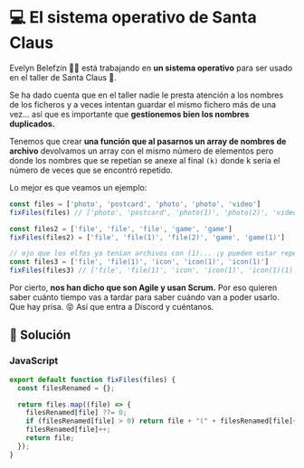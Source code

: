 # 💻 El sistema operativo de Santa Claus

Evelyn Belefzin 👩‍💻 está trabajando en **un sistema operativo** para ser usado en el taller de Santa Claus 🎅.

Se ha dado cuenta que en el taller nadie le presta atención a los nombres de los ficheros y a veces intentan guardar el mismo fichero más de una vez... así que es importante que **gestionemos bien los nombres duplicados.**

Tenemos que crear **una función que al pasarnos un array de nombres de archivo** devolvamos un array con el mismo número de elementos pero donde los nombres que se repetían se anexe al final `(k)` donde k sería el número de veces que se encontró repetido.

Lo mejor es que veamos un ejemplo:

```js
const files = ['photo', 'postcard', 'photo', 'photo', 'video']
fixFiles(files) // ['photo', 'postcard', 'photo(1)', 'photo(2)', 'video']

const files2 = ['file', 'file', 'file', 'game', 'game']
fixFiles(files2) = ['file', 'file(1)', 'file(2)', 'game', 'game(1)']

// ojo que los elfos ya tenían archivos con (1)... ¡y pueden estar repetidos!
const files3 = ['file', 'file(1)', 'icon', 'icon(1)', 'icon(1)']
fixFiles(files3) // ['file', 'file(1)', 'icon', 'icon(1)', 'icon(1)(1)']
```

Por cierto, **nos han dicho que son Agile y usan Scrum.** Por eso quieren saber cuánto tiempo vas a tardar para saber cuándo van a poder usarlo. Que hay prisa. 😝 Así que entra a Discord y cuéntanos.

## 👾 Solución

### JavaScript

```js
export default function fixFiles(files) {
  const filesRenamed = {};

  return files.map((file) => {
    filesRenamed[file] ??= 0;
    if (filesRenamed[file] > 0) return file + "(" + filesRenamed[file]++ + ")";
    filesRenamed[file]++;
    return file;
  });
}
```
